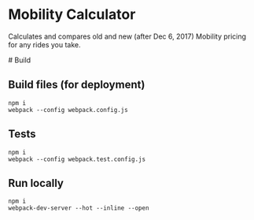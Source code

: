 # Mobility Calculator

Calculates and compares old and new (after Dec 6, 2017) Mobility pricing for any rides you take. 

# Build

## Build files (for deployment)

```
npm i
webpack --config webpack.config.js
```

## Tests

```
npm i
webpack --config webpack.test.config.js
```

## Run locally

```
npm i
webpack-dev-server --hot --inline --open
```